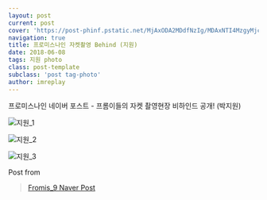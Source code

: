 ```yaml
---
layout: post
current: post
cover: 'https://post-phinf.pstatic.net/MjAxODA2MDdfNzIg/MDAxNTI4MzgyMjc5MjQz.FRC2_68pkBHbFttBM9Q9A_7ZLqpTbDkHie2sYDofgxsg.KhY9XkJ4b0Y7824V7WKyIyZ1PM53HNnaFMNKuONTFIUg.JPEG/14.jpg?type=w1200'
navigation: true
title: 프로미스나인 자켓촬영 Behind (지원)
date: 2018-06-08
tags: 지원 photo
class: post-template
subclass: 'post tag-photo'
author: imreplay
---
```


프로미스나인 네이버 포스트 - 프롬이들의 자켓 촬영현장 비하인드 공개! (박지원)

![지원_1](https://post-phinf.pstatic.net/MjAxODA2MDdfMjk4/MDAxNTI4MzgyMjgzMzAw.d5oodYMhfjLrAVCA6iv30z32NdavH6m0j0nK6lgg1agg.d5GXtt9iABrMwHJcH-4Q8AWYx7vh3S3pibFXF-GY7t4g.JPEG/15.jpg?type=w1200)

![지원_2](https://post-phinf.pstatic.net/MjAxODA2MDdfMjkz/MDAxNTI4MzgyMzA1ODE5.cNB08rvdABW80H8ADXyp2upD0aOHDH9J_EnU2E_d1eYg.Bj5IS1wiN4X-KXVMjcSYDbtRnBwc6sMbsAf5RHrqP8Qg.JPEG/16.jpg?type=w1200)

![지원_3](https://post-phinf.pstatic.net/MjAxODA2MDdfNDYg/MDAxNTI4MzgyMzA4NTg3.V5pInzyPQYUJ99OybJHY6s7cIMcu6XlaG-4x0NzYongg.5wa0emXlVa_b2Au-xoWuBs-A2PXlE1PYvH-i486KG30g.JPEG/17.jpg?type=w1200)

Post from 
> [Fromis_9 Naver Post](https://m.post.naver.com/viewer/postView.nhn?volumeNo=15975468&memberNo=40751978)